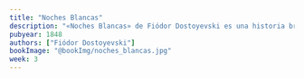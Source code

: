 ```yaml
---
title: "Noches Blancas"
description: "«Noches Blancas» de Fiódor Dostoyevski es una historia breve pero conmovedora sobre el amor, los sueños y la soledad. Ambientada en las misteriosas noches de verano de San Petersburgo, relata el encuentro entre dos almas solitarias, cuyos destinos se entrelazan por un breve pero intenso momento. Una obra que captura la belleza de los sentimientos humanos y la fragilidad de las ilusiones."
pubyear: 1848
authors: ["Fiódor Dostoyevski"]
bookImage: "@bookImg/noches_blancas.jpg"
week: 3
---
```

